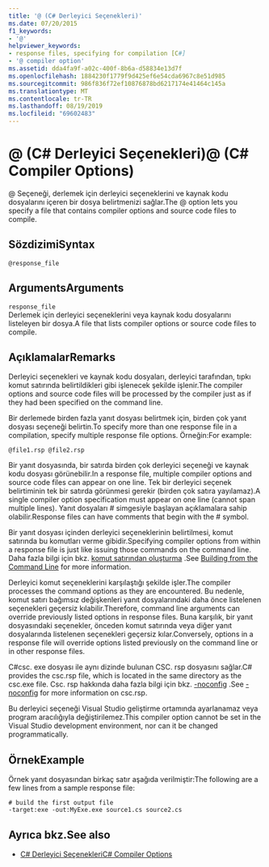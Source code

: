 ```yaml
---
title: '@ (C# Derleyici Seçenekleri)'
ms.date: 07/20/2015
f1_keywords:
- '@'
helpviewer_keywords:
- response files, specifying for compilation [C#]
- '@ compiler option'
ms.assetid: dda4fa9f-a02c-400f-8b6a-d58834e13d7f
ms.openlocfilehash: 1884230f1779f9d425ef6e54cda6967c8e51d985
ms.sourcegitcommit: 986f836f72ef10876878bd6217174e41464c145a
ms.translationtype: MT
ms.contentlocale: tr-TR
ms.lasthandoff: 08/19/2019
ms.locfileid: "69602483"
---
```

# <a name="-c-compiler-options"></a><span data-ttu-id="49767-102">@ (C# Derleyici Seçenekleri)</span><span class="sxs-lookup"><span data-stu-id="49767-102">@ (C# Compiler Options)</span></span>
<span data-ttu-id="49767-103">@ Seçeneği, derlemek için derleyici seçeneklerini ve kaynak kodu dosyalarını içeren bir dosya belirtmenizi sağlar.</span><span class="sxs-lookup"><span data-stu-id="49767-103">The @ option lets you specify a file that contains compiler options and source code files to compile.</span></span>  
  
## <a name="syntax"></a><span data-ttu-id="49767-104">Sözdizimi</span><span class="sxs-lookup"><span data-stu-id="49767-104">Syntax</span></span>  
  
```  
@response_file  
```  
  
## <a name="arguments"></a><span data-ttu-id="49767-105">Arguments</span><span class="sxs-lookup"><span data-stu-id="49767-105">Arguments</span></span>  
 `response_file`  
 <span data-ttu-id="49767-106">Derlemek için derleyici seçeneklerini veya kaynak kodu dosyalarını listeleyen bir dosya.</span><span class="sxs-lookup"><span data-stu-id="49767-106">A file that lists compiler options or source code files to compile.</span></span>  
  
## <a name="remarks"></a><span data-ttu-id="49767-107">Açıklamalar</span><span class="sxs-lookup"><span data-stu-id="49767-107">Remarks</span></span>  
 <span data-ttu-id="49767-108">Derleyici seçenekleri ve kaynak kodu dosyaları, derleyici tarafından, tıpkı komut satırında belirtildikleri gibi işlenecek şekilde işlenir.</span><span class="sxs-lookup"><span data-stu-id="49767-108">The compiler options and source code files will be processed by the compiler just as if they had been specified on the command line.</span></span>  
  
 <span data-ttu-id="49767-109">Bir derlemede birden fazla yanıt dosyası belirtmek için, birden çok yanıt dosyası seçeneği belirtin.</span><span class="sxs-lookup"><span data-stu-id="49767-109">To specify more than one response file in a compilation, specify multiple response file options.</span></span> <span data-ttu-id="49767-110">Örneğin:</span><span class="sxs-lookup"><span data-stu-id="49767-110">For example:</span></span>  
  
```  
@file1.rsp @file2.rsp  
```  
  
 <span data-ttu-id="49767-111">Bir yanıt dosyasında, bir satırda birden çok derleyici seçeneği ve kaynak kodu dosyası görünebilir.</span><span class="sxs-lookup"><span data-stu-id="49767-111">In a response file, multiple compiler options and source code files can appear on one line.</span></span> <span data-ttu-id="49767-112">Tek bir derleyici seçenek belirtiminin tek bir satırda görünmesi gerekir (birden çok satıra yayılamaz).</span><span class="sxs-lookup"><span data-stu-id="49767-112">A single compiler option specification must appear on one line (cannot span multiple lines).</span></span> <span data-ttu-id="49767-113">Yanıt dosyaları # simgesiyle başlayan açıklamalara sahip olabilir.</span><span class="sxs-lookup"><span data-stu-id="49767-113">Response files can have comments that begin with the # symbol.</span></span>  
  
 <span data-ttu-id="49767-114">Bir yanıt dosyası içinden derleyici seçeneklerinin belirtilmesi, komut satırında bu komutları verme gibidir.</span><span class="sxs-lookup"><span data-stu-id="49767-114">Specifying compiler options from within a response file is just like issuing those commands on the command line.</span></span> <span data-ttu-id="49767-115">Daha fazla bilgi için bkz. [komut satırından oluşturma](./how-to-set-environment-variables-for-the-visual-studio-command-line.md) .</span><span class="sxs-lookup"><span data-stu-id="49767-115">See [Building from the Command Line](./how-to-set-environment-variables-for-the-visual-studio-command-line.md) for more information.</span></span>  
  
 <span data-ttu-id="49767-116">Derleyici komut seçeneklerini karşılaştığı şekilde işler.</span><span class="sxs-lookup"><span data-stu-id="49767-116">The compiler processes the command options as they are encountered.</span></span> <span data-ttu-id="49767-117">Bu nedenle, komut satırı bağımsız değişkenleri yanıt dosyalarındaki daha önce listelenen seçenekleri geçersiz kılabilir.</span><span class="sxs-lookup"><span data-stu-id="49767-117">Therefore, command line arguments can override previously listed options in response files.</span></span> <span data-ttu-id="49767-118">Buna karşılık, bir yanıt dosyasındaki seçenekler, önceden komut satırında veya diğer yanıt dosyalarında listelenen seçenekleri geçersiz kılar.</span><span class="sxs-lookup"><span data-stu-id="49767-118">Conversely, options in a response file will override options listed previously on the command line or in other response files.</span></span>  
  
 <span data-ttu-id="49767-119">C#csc. exe dosyası ile aynı dizinde bulunan CSC. rsp dosyasını sağlar.</span><span class="sxs-lookup"><span data-stu-id="49767-119">C# provides the csc.rsp file, which is located in the same directory as the csc.exe file.</span></span> <span data-ttu-id="49767-120">Csc. rsp hakkında daha fazla bilgi için bkz. [-noconfig](./noconfig-compiler-option.md) .</span><span class="sxs-lookup"><span data-stu-id="49767-120">See [-noconfig](./noconfig-compiler-option.md) for more information on csc.rsp.</span></span>  
  
 <span data-ttu-id="49767-121">Bu derleyici seçeneği Visual Studio geliştirme ortamında ayarlanamaz veya program aracılığıyla değiştirilemez.</span><span class="sxs-lookup"><span data-stu-id="49767-121">This compiler option cannot be set in the Visual Studio development environment, nor can it be changed programmatically.</span></span>  
  
## <a name="example"></a><span data-ttu-id="49767-122">Örnek</span><span class="sxs-lookup"><span data-stu-id="49767-122">Example</span></span>  
 <span data-ttu-id="49767-123">Örnek yanıt dosyasından birkaç satır aşağıda verilmiştir:</span><span class="sxs-lookup"><span data-stu-id="49767-123">The following are a few lines from a sample response file:</span></span>  
  
```console  
# build the first output file  
-target:exe -out:MyExe.exe source1.cs source2.cs  
```  
  
## <a name="see-also"></a><span data-ttu-id="49767-124">Ayrıca bkz.</span><span class="sxs-lookup"><span data-stu-id="49767-124">See also</span></span>

- [<span data-ttu-id="49767-125">C# Derleyici Seçenekleri</span><span class="sxs-lookup"><span data-stu-id="49767-125">C# Compiler Options</span></span>](./index.md)
